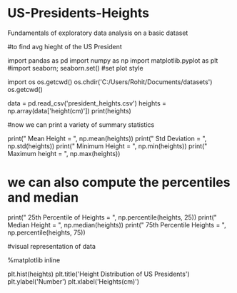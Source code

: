 # US-Presidents-Heights
Fundamentals of exploratory data analysis on a basic dataset

#to find avg hieght of the US President

import pandas as pd
import numpy as np
import matplotlib.pyplot as plt
#import seaborn; seaborn.set()  #set plot style

import os
os.getcwd()
os.chdir('C:/Users/Rohit/Documents/datasets')
os.getcwd()

data = pd.read_csv('president_heights.csv')
heights = np.array(data['height(cm)'])
print(heights)

#now we can print a variety of summary statistics

print(" Mean Height = ", np.mean(heights))
print(" Std Deviation = ", np.std(heights))
print(" Minimum Height = ", np.min(heights))
print(" Maximum height = ", np.max(heights))


# we can also compute the percentiles and median
print(" 25th Percentile of Heights = ", np.percentile(heights, 25))
print(" Median Height = ", np.median(heights))
print(" 75th Percentile Heights = ", np.percentile(heights, 75))


#visual representation of data

%matplotlib inline                   

plt.hist(heights)
plt.title('Height Distribution of US Presidents')
plt.ylabel('Number')
plt.xlabel('Heights(cm)')

